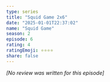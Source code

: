 ```yaml
---
type: series
title: "Squid Game 2x6"
date: "2025-01-01T22:37:02"
name: "Squid Game"
season: 2
episode: 6
rating: 4
ratingEmoji: ⭐️⭐️⭐️⭐️
share: false
---
```


*[No review was written for this episode]*
